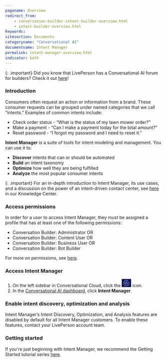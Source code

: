 ```yaml
---
pagename: Overview
redirect_from:
    - conversation-builder-intent-builder-overview.html
    - intent-builder-overview.html
Keywords:
sitesection: Documents
categoryname: "Conversational AI"
documentname: Intent Manager
permalink: intent-manager-overview.html
indicator: both
---
```


{: .important}
Did you know that LivePerson has a Conversational AI forum for builders? Check it out [here](https://talkyard.livepersonai.com/)!

### Introduction

Consumers often request an action or information from a brand. These consumer requests can be grouped under named categories that we call “intents.” Examples of common intents include:

* Check order status - “What is the status of my lawn mower order?”
* Make a payment - “Can I make a payment today for the total amount?”
* Reset password - “I forgot my password and I need to reset it.”

**Intent Manager** is a suite of tools for intent modeling and management. You can use it to:

* **Discover** intents that can or should be automated
* **Build** an intent taxonomy
* **Optimize** how well they are being fulfilled
* **Analyze** the most popular consumer intents

{: .important}
For an in-depth introduction to Intent Manager, its use cases, and a discussion on the power of an intent-driven contact center, see [here](https://knowledge.liveperson.com/ai-bots-automation-liveperson-intent-manager-the-power-of-an-intent-driven-contact-center.html) in our Knowledge Center.

### Access permissions

In order for a user to access Intent Manager, they must be assigned a profile that has at least one of the following permissions:

* Conversation Builder: Administrator OR
* Conversation Builder: Content User OR
* Conversation Builder: Business User OR
* Conversation Builder: Bot Builder

For more on permissions, see [here](bot-accounts-permissions.html).

### Access Intent Manager

1. On the left sidebar in Conversational Cloud, click the <img class="inlineimage" style="width:30px" src="img/ConvoBuilder/icon_cb.png"> icon.
2. In the [Conversational AI dashboard](platform-overview.html), click **Intent Manager**.

### Enable intent discovery, optimization and analysis

Intent Manager’s Intent Discovery, Optimization, and Analysis features are disabled by default for all Intent Manager customers. To enable these features, contact your LivePerson account team.

### Getting started

If you're just beginning with Intent Manager, we recommend the Getting Started tutorial series [here](tutorials-guides-getting-started-with-bot-building-overview.html).